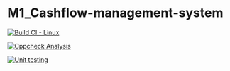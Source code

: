 # M1_Cashflow-management-system


[![Build CI - Linux](https://github.com/supraja-vura/M1_SIMPLE-CALCI/actions/workflows/c-cpp.yml/badge.svg)](https://github.com/supraja-vura/M1_SIMPLE-CALCI/actions/workflows/c-cpp.yml)


[![Cppcheck Analysis](https://github.com/supraja-vura/M1_SIMPLE-CALCI/actions/workflows/cppcheck-analysis.yml/badge.svg)](https://github.com/supraja-vura/M1_SIMPLE-CALCI/actions/workflows/cppcheck-analysis.yml)


[![Unit testing](https://github.com/supraja-vura/M1_SIMPLE-CALCI/actions/workflows/unit-test.yml/badge.svg)](https://github.com/supraja-vura/M1_SIMPLE-CALCI/actions/workflows/unit-test.yml)
